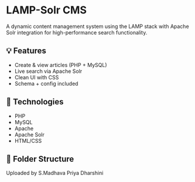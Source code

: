 # LAMP-Solr CMS

A dynamic content management system using the LAMP stack with Apache Solr integration for high-performance search functionality.

## 💡 Features
- Create & view articles (PHP + MySQL)
- Live search via Apache Solr
- Clean UI with CSS
- Schema + config included

## 🔧 Technologies
- PHP
- MySQL
- Apache
- Apache Solr
- HTML/CSS

## 📁 Folder Structure


 Uploaded by S.Madhava Priya Dharshini
